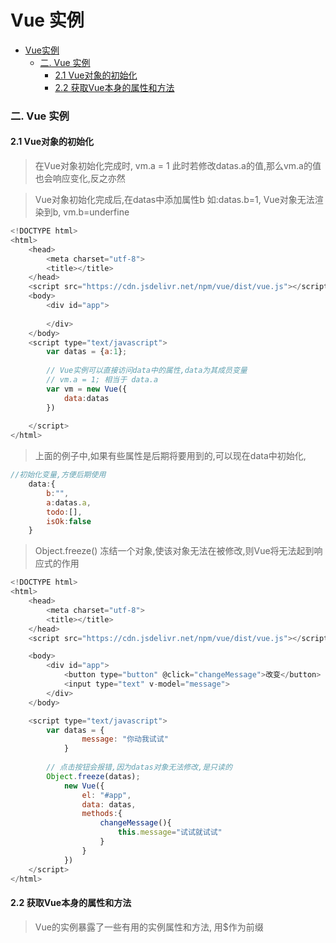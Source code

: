 # Vue 实例

* [Vue实例](#vue实例)
    * [二. Vue 实例](#二-vue-实例)
      * [2.1 Vue对象的初始化](#21-vue对象的初始化)
      * [2.2 获取Vue本身的属性和方法](#22-获取vue本身的属性和方法)




### 二. Vue 实例
#### 2.1 Vue对象的初始化

> 在Vue对象初始化完成时, vm.a = 1 此时若修改datas.a的值,那么vm.a的值也会响应变化,反之亦然

> Vue对象初始化完成后,在datas中添加属性b 如:datas.b=1, Vue对象无法渲染到b, vm.b=underfine
```javascript
<!DOCTYPE html>
<html>
	<head>
		<meta charset="utf-8">
		<title></title>
	</head>
	<script src="https://cdn.jsdelivr.net/npm/vue/dist/vue.js"></script>
	<body>
		<div id="app">
			
		</div>
	</body>
	<script type="text/javascript">
		var datas = {a:1};
		
		// Vue实例可以直接访问data中的属性,data为其成员变量
		// vm.a = 1; 相当于 data.a
		var vm = new Vue({
			data:datas
		})
		
	</script>
</html>

```

> 上面的例子中,如果有些属性是后期将要用到的,可以现在data中初始化,
```javascript
//初始化变量,方便后期使用
	data:{
		b:"",
		a:datas.a,
		todo:[],
		isOk:false
	}
```

> Object.freeze() 冻结一个对象,使该对象无法在被修改,则Vue将无法起到响应式的作用
```javascript
<!DOCTYPE html>
<html>
	<head>
		<meta charset="utf-8">
		<title></title>
	</head>
	<script src="https://cdn.jsdelivr.net/npm/vue/dist/vue.js"></script>

	<body>
		<div id="app">
			<button type="button" @click="changeMessage">改变</button>
			<input type="text" v-model="message">
		</div>
	</body>

	<script type="text/javascript">
		var datas = {
				message: "你动我试试"
			}
			
		// 点击按钮会报错,因为datas对象无法修改,是只读的
		Object.freeze(datas);
			new Vue({
				el: "#app",
				data: datas,
				methods:{
					changeMessage(){
						this.message="试试就试试"
					}
				}
			})
	</script>
</html>


```


#### 2.2 获取Vue本身的属性和方法
> Vue的实例暴露了一些有用的实例属性和方法, 用$作为前缀
